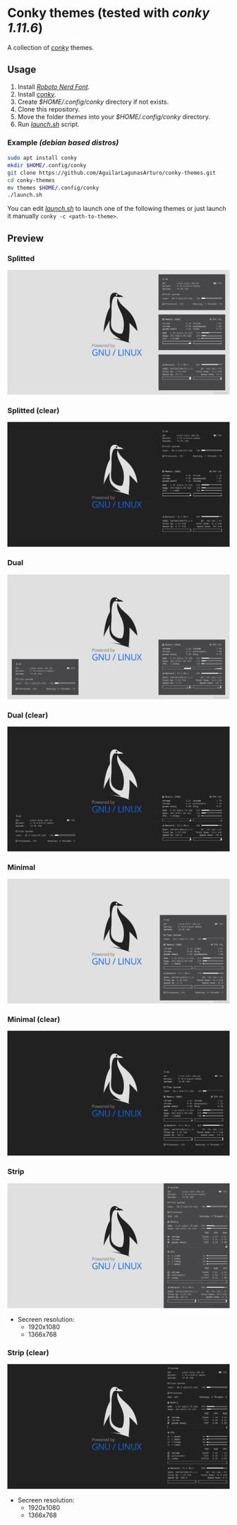 # Conky themes (tested with *conky 1.11.6*)
A collection of *[conky](https://github.com/brndnmtthws/conky)* themes.
## Usage
1. Install *[Roboto Nerd Font](fonts)*.
2. Install *[conky](https://github.com/brndnmtthws/conky)*.
3. Create *$HOME/.config/conky* directory if not exists.
4. Clone this repository.
5. Move the folder *themes* into your *$HOME/.config/conky* directory.
6. Run *[launch.sh](launch.sh)* script.
### Example *(debian based distros)*
```bash
sudo apt install conky
mkdir $HOME/.config/conky
git clone https://github.com/AguilarLagunasArturo/conky-themes.git
cd conky-themes
mv themes $HOME/.config/conky
./launch.sh
```
You can edit *[launch.sh](launch.sh)* to launch one of the following themes or just launch it manually `conky -c <path-to-theme>`.
## Preview
### Splitted
![strip](preview/solid/split.png)
### Splitted (clear)
![strip](preview/clear/split.png)
### Dual
![strip](preview/solid/dual.png)
### Dual (clear)
![strip](preview/clear/dual.png)
### Minimal
![strip](preview/solid/minimal.png)
### Minimal (clear)
![strip](preview/clear/minimal.png)
### Strip
![strip](preview/solid/strip.png)
- Secreen resolution:
    - 1920x1080
    - 1366x768
### Strip (clear)
![strip](preview/clear/strip.png)
- Secreen resolution:
    - 1920x1080
    - 1366x768
